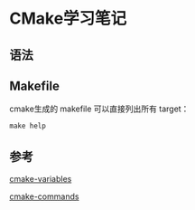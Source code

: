 # CMake学习笔记

## 语法

#### 

## Makefile

cmake生成的 makefile 可以直接列出所有 target：

```makefile
make help
```

## 参考

[cmake-variables](https://cmake.org/cmake/help/v3.21/index.html)

[cmake-commands](https://cmake.org/cmake/help/v3.21/manual/cmake-commands.7.html)

